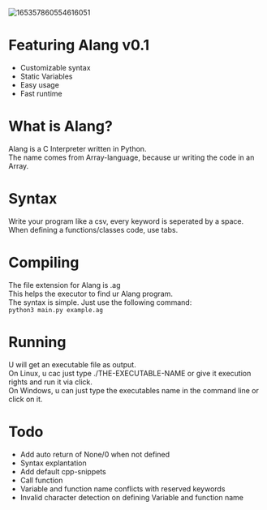 ![165357860554616051](https://user-images.githubusercontent.com/89941741/170521171-b6e9018b-8f78-4cd5-a7a7-9af65a26ea08.png)
# Featuring Alang v0.1
- Customizable syntax
- Static Variables
- Easy usage
- Fast runtime
# What is Alang?
Alang is a C Interpreter written in Python.\
The name comes from Array-language, because ur writing the code in an Array.
# Syntax
Write your program like a csv, every keyword is seperated by a space.\
When defining a functions/classes code, use tabs.
# Compiling
The file extension for Alang is .ag\
This helps the executor to find ur Alang program.\
The syntax is simple. Just use the following command:\
`python3 main.py example.ag`
# Running
U will get an executable file as output.\
On Linux, u cac just type ./THE-EXECUTABLE-NAME or give it execution rights and run it via click.\
On Windows, u can just type the executables name in the command line or click on it.
# Todo
- Add auto return of None/0 when not defined
- Syntax explantation
- Add default cpp-snippets
- Call function
- Variable and function name conflicts with reserved keywords
- Invalid character detection on defining Variable and function name
